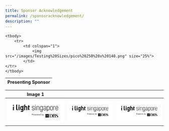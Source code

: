 ```yaml
---
title: Sponsor Acknowledgement
permalink: /sponsoracknowledgement/
description: ""
---
```

<table>
	<thead>
	<tr>
		<th colspan="4"> Presenting Sponsor </th>
	</tr></thead>
	
	<tbody>
		<tr>
			<td colspan="1">
				<img src="/images/Testing%20Sizes/pico%20250%20x%20140.png" size="25%">
			</td>
	</tr>
	</tbody>
</table>




		






| Image 1 |  |   | 
| -------- | -------- | -------- |
|![](/images/iLightsg_Lockup(F)-240220-04.png)|[![](/images/iLightsg_Lockup(F)-240220-04.png)](https://www.ilightsingapore.gov.sg)|![](/images/iLightsg_Lockup(F)-240220-04.png)|